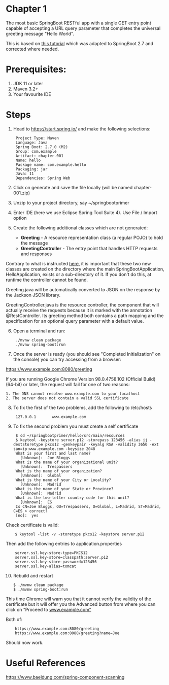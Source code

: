 # Chapter 1
The most basic SpringBoot RESTful app with a single GET entry point capable 
of accepting a URL query parameter that completes the universal greeting message
"Hello World".

This is based on [this tutorial](https://spring.io/guides/gs/rest-service/) which
was adapted to SpringBoot 2.7 and corrected where needed.
 

# Prerequisites:
1. JDK 11 or later
2. Maven 3.2+
3. Your favourite IDE

# Steps
1) Head to https://start.spring.io/ and make the following selections:

        Project Type: Maven
        Language: Java
        Spring Boot: 2.7.0 (M2)
        Group: com.example
        Artifact: chapter-001
        Name: hello
        Package name: com.example.hello
        Packaging: jar
        Java: 11
        Dependencies: Spring Web

2) Click on generate and save the file locally (will be named chapter-001.zip)

3) Unzip to your project directory, say ~/springbootprimer

4) Enter IDE (here we use Eclipse Spring Tool Suite 4).  Use File / Import option

5) Create the following additional classes which are not generated:

	- __Greeting__ - A resource representation class (a regular POJO) to hold the message  
	- __GreetingController__ - The entry point that handles HTTP requests and responses

Contrary to what is instructed [here](https://spring.io/guides/gs/rest-service/), it is important that these two new classes 
are created on the directory where the main SpringBootApplication, HelloApplication, exists or a sub-directory of it.  If 
you don't do this, at runtime the controller cannot be found.

Greeting.java will be automatically converted to JSON on the response by the Jackson JSON library.

GreetingController.java is the resource controller, the component that will actually receive the requests because it is 
marked with the annotation @RestController.  Its greeting method both contains a path mapping and the specification for an 
optional query parameter with a default value.  


6) Open a terminal and run:

        ./mvnw clean package
        ./mvnw spring-boot:run

7) Once the server is ready (you should see "Completed Initialization" on the console) you can try accessing from a browser:

https://www.example.com:8080/greeting

If you are running Google Chrome Version 98.0.4758.102 (Official Build) (64-bit) or later, the request will fail for one of two reasons:

    1. The DNS cannot resolve www.example.com to your localhost
    2. The server does not contain a valid SSL certificate

8) To fix the first of the two problems, add the following to /etc/hosts

        127.0.0.1       www.example.com

9) To fix the second problem you must create a self certificate

        $ cd ~/springbootprimer/hello/src/main/resources
        $ keytool -keystore server.p12 -storepass 123456 -alias jj -deststoretype pkcs12 -genkeypair -keyalg RSA -validity 3650 -ext san=ip:www.example.com -keysize 2048
        What is your first and last name?
          [Unknown]:  Joe Bloggs
        What is the name of your organizational unit?
          [Unknown]:  Trespassers
        What is the name of your organization?
          [Unknown]:  Global
        What is the name of your City or Locality?
          [Unknown]:  Madrid
        What is the name of your State or Province?
          [Unknown]:  Madrid
        What is the two-letter country code for this unit?
          [Unknown]:  ES
        Is CN=Joe Bloggs, OU=Trespassers, O=Global, L=Madrid, ST=Madrid, C=ES > correct?
        [no]:  yes

Check certificate is valid:

        $ keytool -list -v -storetype pkcs12 -keystore server.p12

Then add the following entries to application.properties

        server.ssl.key-store-type=PKCS12
        server.ssl.key-store=classpath:server.p12
        server.ssl.key-store-password=123456
        server.ssl.key-alias=tomcat

10) Rebuild and restart

        $ ./mvnw clean package
        $ ./mvnw spring-boot:run

This time Chrome will warn you that it cannot verify the validity of the certificate but it will offer you the Advanced button from where you can click on “Proceed to www.example.com”

Both of:

        https://www.example.com:8080/greeting
        https://www.example.com:8080/greeting?name=Joe

Should now work.

# Useful References
https://www.baeldung.com/spring-component-scanning


